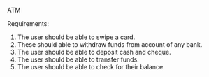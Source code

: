 ATM

Requirements:
1. The user should be able to swipe a card.
2. These should able to withdraw funds from account of any bank.
3. The user should be able to deposit cash and cheque.
4. The user should be able to transfer funds.
5. The user should be able to check for their balance.